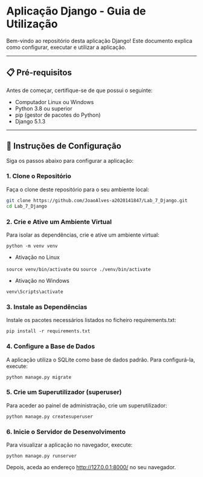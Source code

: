 # Aplicação Django - Guia de Utilização

Bem-vindo ao repositório desta aplicação Django! Este documento explica como configurar, executar e utilizar a aplicação.

---

## 📋 Pré-requisitos

Antes de começar, certifique-se de que possui o seguinte:

- Computador Linux ou Windows
- Python 3.8 ou superior
- pip (gestor de pacotes do Python)
- Django 5.1.3

---

## 🚀 Instruções de Configuração

Siga os passos abaixo para configurar a aplicação:

### 1. Clone o Repositório
Faça o clone deste repositório para o seu ambiente local:
```bash
git clone https://github.com/JoaoAlves-a2020141847/Lab_7_Django.git
cd Lab_7_Django
```

### 2. Crie e Ative um Ambiente Virtual

Para isolar as dependências, crie e ative um ambiente virtual:

```python -m venv venv```

- Ativação no Linux

```source venv/bin/activate```
ou
```source ./venv/bin/activate```

- Ativação no Windows

```venv\Scripts\activate```


### 3. Instale as Dependências

Instale os pacotes necessários listados no ficheiro requirements.txt:

```pip install -r requirements.txt```


### 4. Configure a Base de Dados

A aplicação utiliza o SQLite como base de dados padrão. Para configurá-la, execute:

```python manage.py migrate```


### 5. Crie um Superutilizador (superuser)

Para aceder ao painel de administração, crie um superutilizador:

```python manage.py createsuperuser```


### 6. Inicie o Servidor de Desenvolvimento

Para visualizar a aplicação no navegador, execute:

```python manage.py runserver```

Depois, aceda ao endereço http://127.0.0.1:8000/ no seu navegador.
